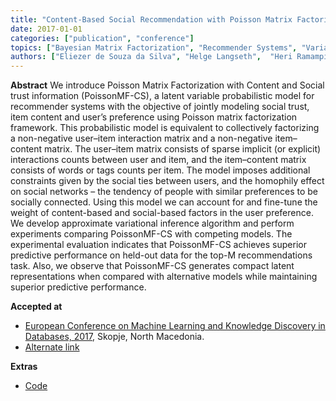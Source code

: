 ```yaml
---
title: "Content-Based Social Recommendation with Poisson Matrix Factorization"
date: 2017-01-01
categories: ["publication", "conference"]
topics: ["Bayesian Matrix Factorization", "Recommender Systems", "Variational Inference"]
authors: ["Eliezer de Souza da Silva", "Helge Langseth",  "Heri Ramampiaro"]
---
```


**Abstract**
We introduce Poisson Matrix Factorization with Content and Social trust information (PoissonMF-CS), a latent variable probabilistic model for recommender systems with the objective of jointly modeling social trust, item content and user’s preference using Poisson matrix factorization framework. This probabilistic model is equivalent to collectively factorizing a non-negative user–item interaction matrix and a non-negative item–content matrix. The user–item matrix consists of sparse implicit (or explicit) interactions counts between user and item, and the item–content matrix consists of words or tags counts per item. The model imposes additional constraints given by the social ties between users, and the homophily effect on social networks – the tendency of people with similar preferences to be socially connected. Using this model we can account for and fine-tune the weight of content-based and social-based factors in the user preference. We develop approximate variational inference algorithm and perform experiments comparing PoissonMF-CS with competing models. The experimental evaluation indicates that PoissonMF-CS achieves superior predictive performance on held-out data for the top-M recommendations task. Also, we observe that PoissonMF-CS generates compact latent representations when compared with alternative models while maintaining superior predictive performance.

**Accepted at** 
- [European Conference on Machine Learning and Knowledge Discovery in Databases, 2017](https://link.springer.com/chapter/10.1007/978-3-319-71249-9_32), Skopje, North Macedonia.
- [Alternate link](http://ecmlpkdd2017.ijs.si/papers/paperID267.pdf)

**Extras**
- [Code](https://github.com/zehsilva/poissonmf_cs)